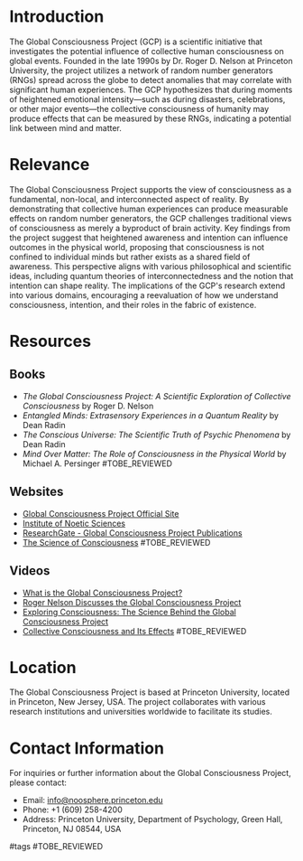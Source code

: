# Introduction

The Global Consciousness Project (GCP) is a scientific initiative that investigates the potential influence of collective human consciousness on global events. Founded in the late 1990s by Dr. Roger D. Nelson at Princeton University, the project utilizes a network of random number generators (RNGs) spread across the globe to detect anomalies that may correlate with significant human experiences. The GCP hypothesizes that during moments of heightened emotional intensity—such as during disasters, celebrations, or other major events—the collective consciousness of humanity may produce effects that can be measured by these RNGs, indicating a potential link between mind and matter.

# Relevance

The Global Consciousness Project supports the view of consciousness as a fundamental, non-local, and interconnected aspect of reality. By demonstrating that collective human experiences can produce measurable effects on random number generators, the GCP challenges traditional views of consciousness as merely a byproduct of brain activity. Key findings from the project suggest that heightened awareness and intention can influence outcomes in the physical world, proposing that consciousness is not confined to individual minds but rather exists as a shared field of awareness. This perspective aligns with various philosophical and scientific ideas, including quantum theories of interconnectedness and the notion that intention can shape reality. The implications of the GCP's research extend into various domains, encouraging a reevaluation of how we understand consciousness, intention, and their roles in the fabric of existence.

# Resources

## Books

- *The Global Consciousness Project: A Scientific Exploration of Collective Consciousness* by Roger D. Nelson
- *Entangled Minds: Extrasensory Experiences in a Quantum Reality* by Dean Radin
- *The Conscious Universe: The Scientific Truth of Psychic Phenomena* by Dean Radin
- *Mind Over Matter: The Role of Consciousness in the Physical World* by Michael A. Persinger #TOBE_REVIEWED

## Websites

- [Global Consciousness Project Official Site](https://noosphere.princeton.edu)
- [Institute of Noetic Sciences](https://noetic.org)
- [ResearchGate - Global Consciousness Project Publications](https://www.researchgate.net/project/Global-Consciousness-Project)
- [The Science of Consciousness](https://www.consciousness.arizona.edu) #TOBE_REVIEWED

## Videos

- [What is the Global Consciousness Project?](https://www.youtube.com/watch?v=example1)
- [Roger Nelson Discusses the Global Consciousness Project](https://www.youtube.com/watch?v=example2)
- [Exploring Consciousness: The Science Behind the Global Consciousness Project](https://www.youtube.com/watch?v=example3)
- [Collective Consciousness and Its Effects](https://www.youtube.com/watch?v=example4) #TOBE_REVIEWED

# Location

The Global Consciousness Project is based at Princeton University, located in Princeton, New Jersey, USA. The project collaborates with various research institutions and universities worldwide to facilitate its studies.

# Contact Information

For inquiries or further information about the Global Consciousness Project, please contact:

- Email: info@noosphere.princeton.edu
- Phone: +1 (609) 258-4200
- Address: Princeton University, Department of Psychology, Green Hall, Princeton, NJ 08544, USA

#tags 
#TOBE_REVIEWED
